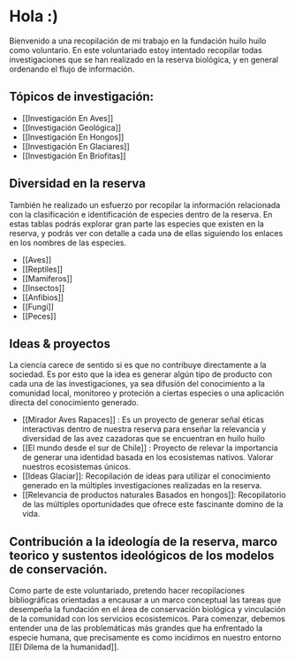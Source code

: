 # Hola :)   

Bienvenido a una recopilación de mi trabajo en la fundación huilo huilo como voluntario.
En este voluntariado estoy intentado recopilar todas investigaciones que se han realizado en la reserva  biológica, y en general ordenando el flujo de información.

## **Tópicos de investigación:**
* [[Investigación En Aves]]
* [[Investigación Geológica]]
* [[Investigación En Hongos]]
* [[Investigación En Glaciares]]
* [[Investigación En Briofitas]]


## Diversidad en la reserva

También he realizado un esfuerzo por recopilar la información relacionada con la clasificación e identificación de especies dentro de la reserva.
En estas tablas podrás explorar gran parte las especies que existen en la reserva, y podrás ver con detalle a cada una de ellas siguiendo los enlaces en los nombres de las especies.
* [[Aves]]
* [[Reptiles]]
* [[Mamiferos]]
* [[Insectos]]
* [[Anfibios]]
* [[Fungi]]
* [[Peces]]
## Ideas & proyectos

La ciencia carece de sentido si es que no contribuye directamente a la sociedad. Es por esto que la idea es generar algún tipo de producto con cada una de las investigaciones, ya sea difusión del conocimiento a la comunidad local, monitoreo y proteción a ciertas especies o una aplicación directa del conocimiento generado.
* [[Mirador Aves Rapaces]] : Es un proyecto de generar señal éticas interactivas dentro de nuestra reserva para enseñar la relevancia y diversidad de las avez cazadoras que se encuentran en huilo huilo
* [[El mundo desde el sur de Chile]] : Proyecto de relevar la importancia de generar una identidad basada en los ecosistemas nativos. Valorar nuestros ecosistemas únicos.
* [[Ideas Glaciar]]: Recopilación de ideas para utilizar el conocimiento generado en la múltiples investigaciones realizadas en la reserva.
* [[Relevancia de productos naturales Basados en hongos]]: Recopilatorio de las múltiples oportunidades que ofrece este fascinante domino de la vida.

## Contribución a la ideología de la reserva, marco teorico y sustentos ideológicos de los modelos de conservación.
Como parte de este voluntariado, pretendo hacer recopilaciones bibliográficas orientadas a encausar a un marco conceptual las tareas que desempeña la fundación en el área de conservación biológica y vinculación de la comunidad con los servicios ecosistemicos.
Para comenzar, debemos entender una de las problemáticas más grandes que ha enfrentado la especie humana, que precisamente es como incidimos en nuestro entorno [[El Dilema de la humanidad]].



